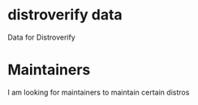 # distroverify data

Data for Distroverify

# Maintainers
I am looking for maintainers to maintain certain distros
